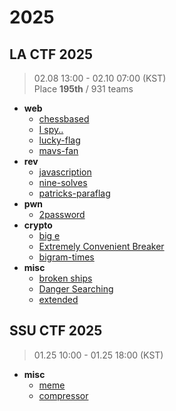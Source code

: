 # 2025
## LA CTF 2025
> 02.08 13:00 - 02.10 07:00 (KST)   
> Place **195th** / 931 teams     
* **web**
  * [chessbased](https://github.com/hyungin0505/CTF-WriteUp/tree/main/2025/LA%20CTF%202025#chessbased)
  * [I spy..](https://github.com/hyungin0505/CTF-WriteUp/tree/main/2025/LA%20CTF%202025#i-spy)
  * [lucky-flag](https://github.com/hyungin0505/CTF-WriteUp/tree/main/2025/LA%20CTF%202025#lucky-flag)
  * [mavs-fan](https://github.com/hyungin0505/CTF-WriteUp/tree/main/2025/LA%20CTF%202025#mavs-fan)
* **rev**
  * [javascription](https://github.com/hyungin0505/CTF-WriteUp/tree/main/2025/LA%20CTF%202025#javascription)
  * [nine-solves](https://github.com/hyungin0505/CTF-WriteUp/tree/main/2025/LA%20CTF%202025#nine-solves)
  * [patricks-paraflag](https://github.com/hyungin0505/CTF-WriteUp/tree/main/2025/LA%20CTF%202025#patricks-paraflag)
* **pwn**
  * [2password](https://github.com/hyungin0505/CTF-WriteUp/tree/main/2025/LA%20CTF%202025#2password)
* **crypto**
  * [big e]()
  * [Extremely Convenient Breaker]()
  * [bigram-times](https://github.com/hyungin0505/CTF-WriteUp/tree/main/2025/LA%20CTF%202025#bigram-times)  
* **misc**
  * [broken ships](https://github.com/hyungin0505/CTF-WriteUp/tree/main/2025/LA%20CTF%202025#broken-ships)
  * [Danger Searching](https://github.com/hyungin0505/CTF-WriteUp/tree/main/2025/LA%20CTF%202025#broken-ships)
  * [extended](https://github.com/hyungin0505/CTF-WriteUp/tree/main/2025/LA%20CTF%202025#extended)

## SSU CTF 2025
> 01.25 10:00 - 01.25 18:00 (KST)   
* **misc**
  * [meme](https://github.com/hyungin0505/CTF-WriteUp/tree/main/2025/SSU%20CTF%202025#meme)
  * [compressor](https://github.com/hyungin0505/CTF-WriteUp/tree/main/2025/SSU%20CTF%202025#compressor)